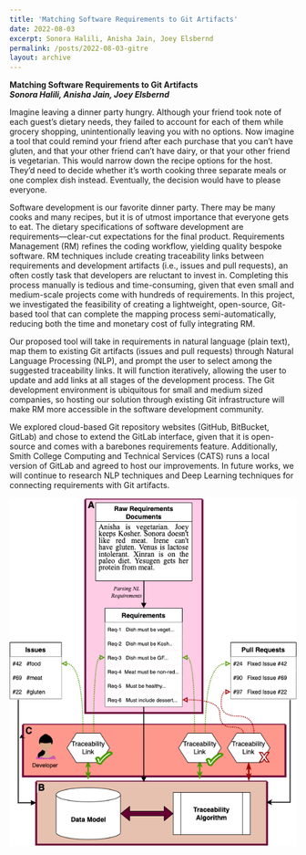 ```yaml
---
title: 'Matching Software Requirements to Git Artifacts'
date: 2022-08-03
excerpt: Sonora Halili, Anisha Jain, Joey Elsbernd
permalink: /posts/2022-08-03-gitre
layout: archive
---
```


**Matching Software Requirements to Git Artifacts**  
**_Sonora Halili, Anisha Jain, Joey Elsbernd_**

Imagine leaving a dinner party hungry. Although your friend took note of each guest’s dietary needs, they failed to account for each of them while grocery shopping, unintentionally leaving you with no options. Now imagine a tool that could remind your friend after each purchase that you can’t have gluten, and that your other friend can’t have dairy, or that your other friend is vegetarian. This would narrow down the recipe options for the host. They’d need to decide whether it’s worth cooking three separate meals or one complex dish instead. Eventually, the decision would have to please everyone. 

Software development is our favorite dinner party. There may be many cooks and many recipes, but it is of utmost importance that everyone gets to eat. The dietary specifications of software development are requirements––clear-cut expectations for the final product. Requirements Management (RM) refines the coding workflow, yielding quality bespoke software. RM techniques include creating traceability links between requirements and development artifacts (i.e., issues and pull requests), an often costly task that developers are reluctant to invest in. Completing this process manually is tedious and time-consuming, given that even small and medium-scale projects come with hundreds of requirements. In this project, we investigated the feasibility of creating a lightweight, open-source, Git-based tool that can complete the mapping process semi-automatically, reducing both the time and monetary cost of fully integrating RM.

Our proposed tool will take in requirements in natural language (plain text), map them to existing Git artifacts (issues and pull requests) through Natural Language Processing (NLP), and prompt the user to select among the suggested traceability links. It will function iteratively, allowing the user to update and add links at all stages of the development process. The Git development environment is ubiquitous for small and medium sized companies, so hosting our solution through existing Git infrastructure will make RM more accessible in the software development community.  

We explored cloud-based Git repository websites (GitHub, BitBucket, GitLab) and chose to extend the GitLab interface, given that it is open-source and comes with a barebones requirements feature. Additionally, Smith College Computing and Technical Services (CATS) runs a local version of GitLab and agreed to host our improvements. In future works, we will continue to research NLP techniques and Deep Learning techniques for connecting requirements with Git artifacts. 

<img src="/images/gitre.png"
     alt="Model for Proposed Tool"
     />

